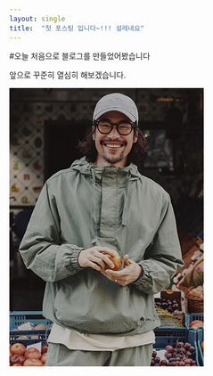 ```yaml
---
layout: single
title:  "첫 포스팅 입니다~!!! 설레네요"
---
```


#오늘 처음으로 블로그를 만들었어봤습니다

앞으로 꾸준히 열심히 해보겠습니다.

![logo](../images/2022-04-25-first/logo-16508995808303.PNG)

